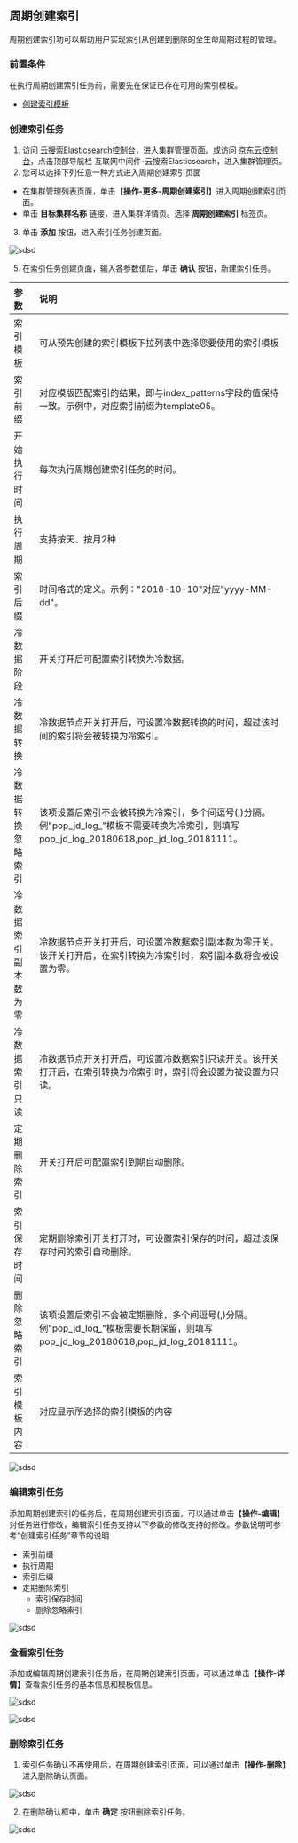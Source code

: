 ## 周期创建索引
周期创建索引功可以帮助用户实现索引从创建到删除的全生命周期过程的管理。

### 前置条件
在执行周期创建索引任务前，需要先在保证已存在可用的索引模板。
- [创建索引模板](Index/Index-template-create.md)

### 创建索引任务
1. 访问 [云搜索Elasticsearch控制台](https://es-console.jdcloud.com/clusters)，进入集群管理页面。或访问 [京东云控制台](https://console.jdcloud.com/)，点击顶部导航栏 互联网中间件-云搜索Elasticsearch，进入集群管理页。
2. 您可以选择下列任意一种方式进入周期创建索引页面
  - 在集群管理列表页面，单击【**操作-更多-周期创建索引**】进入周期创建索引页面。
  - 单击 **目标集群名称** 链接，进入集群详情页。选择 **周期创建索引** 标签页。
3. 单击 **添加** 按钮，进入索引任务创建页面。

![sdsd](../../../../image/Elasticsearch/Index/Index-management-task-create.png)

5. 在索引任务创建页面，输入各参数值后，单击 **确认** 按钮，新建索引任务。

| 参数 | 说明 |
| :--- | :--- |
| 索引模板 | 可从预先创建的索引模板下拉列表中选择您要使用的索引模板 |
| 索引前缀 | 对应模版匹配索引的结果，即与index_patterns字段的值保持一致。示例中，对应索引前缀为template05。 |
| 开始执行时间 | 每次执行周期创建索引任务的时间。 |
| 执行周期 | 支持按天、按月2种 |
| 索引后缀 | 时间格式的定义。示例："2018-10-10"对应"yyyy-MM-dd"。|
| 冷数据阶段 | 开关打开后可配置索引转换为冷数据。|
| 冷数据转换 | 冷数据节点开关打开后，可设置冷数据转换的时间，超过该时间的索引将会被转换为冷索引。 |
| 冷数据转换忽略索引 | 该项设置后索引不会被转换为冷索引，多个间逗号(,)分隔。例"pop_jd_log_"模板不需要转换为冷索引，则填写pop_jd_log_20180618,pop_jd_log_20181111。|
| 冷数据索引副本数为零 | 冷数据节点开关打开后，可设置冷数据索引副本数为零开关。该开关打开后，在索引转换为冷索引时，索引副本数将会被设置为零。|
| 冷数据索引只读 | 冷数据节点开关打开后，可设置冷数据索引只读开关。该开关打开后，在索引转换为冷索引时，索引将会设置为被设置为只读。|
| 定期删除索引 | 开关打开后可配置索引到期自动删除。|
| 索引保存时间 | 定期删除索引开关打开时，可设置索引保存的时间，超过该保存时间的索引自动删除。|
| 删除忽略索引 | 该项设置后索引不会被定期删除，多个间逗号(,)分隔。例"pop_jd_log_"模板需要长期保留，则填写pop_jd_log_20180618,pop_jd_log_20181111。|
| 索引模板内容 | 对应显示所选择的索引模板的内容 |

![sdsd](../../../../image/Elasticsearch/Index/Index-management-task-create-2.png)

### 编辑索引任务
添加周期创建索引的任务后，在周期创建索引页面，可以通过单击【**操作-编辑**】对任务进行修改，编辑索引任务支持以下参数的修改支持的修改。参数说明可参考“创建索引任务”章节的说明</br>
- 索引前缀
- 执行周期
- 索引后缀
- 定期删除索引
  - 索引保存时间
  - 删除忽略索引

![sdsd](../../../../image/Elasticsearch/Index/Index-management-task-edit.png)

### 查看索引任务
添加或编辑周期创建索引任务后，在周期创建索引页面，可以通过单击【**操作-详情**】查看索引任务的基本信息和模板信息。</br>

![sdsd](../../../../image/Elasticsearch/Index/Index-management-task-info.png)

![sdsd](../../../../image/Elasticsearch/Index/Index-management-task-info-1.png)

### 删除索引任务
1. 索引任务确认不再使用后，在周期创建索引页面，可以通过单击【**操作-删除**】进入删除确认页面。

![sdsd](../../../../image/Elasticsearch/Index/Index-management-task-delete.png)

2. 在删除确认框中，单击 **确定** 按钮删除索引任务。

![sdsd](../../../../image/Elasticsearch/Index/Index-management-task-delete-1.png)
